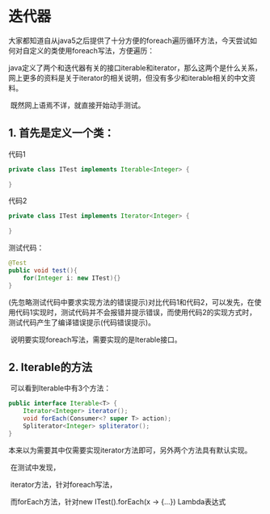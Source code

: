 # 迭代器

​		大家都知道自从java5之后提供了十分方便的foreach遍历循环方法，今天尝试如何对自定义的类使用foreach写法，方便遍历：

​		java定义了两个和迭代器有关的接口iterable和iterator，那么这两个是什么关系，网上更多的资料是关于iterator的相关说明，但没有多少和iterable相关的中文资料。

​		既然网上语焉不详，就直接开始动手测试。

##  1. 首先是定义一个类：

代码1

```java
private class ITest implements Iterable<Integer> {
    
}
```
代码2

```java
private class ITest implements Iterator<Integer> {
    
}
```

测试代码：

```java
@Test
public void test(){
	for(Integer i: new ITest){}
}
```

​		(先忽略测试代码中要求实现方法的错误提示)对比代码1和代码2，可以发先，在使用代码1实现时，测试代码并不会报错并提示错误，而使用代码2的实现方式时，测试代码产生了编译错误提示(代码错误提示)。

​		说明要实现foreach写法，需要实现的是Iterable接口。



## 2. Iterable的方法

​		可以看到Iterable中有3个方法：

```java
public interface Iterable<T> {
    Iterator<Integer> iterator();
    void forEach(Consumer<? super T> action);
    Spliterator<Integer> spliterator();
}
```

​		本来以为需要其中仅需要实现iterator方法即可，另外两个方法具有默认实现。

​		在测试中发现，

​		iterator方法，针对foreach写法，

​		而forEach方法，针对new ITest().forEach(x -> {...}) Lambda表达式